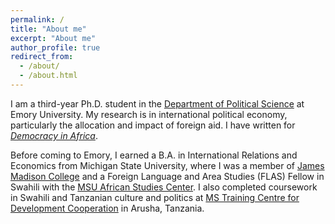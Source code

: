 ```yaml
---
permalink: /
title: "About me"
excerpt: "About me"
author_profile: true
redirect_from: 
  - /about/
  - /about.html
---
```


I am a third-year Ph.D. student in the [Department of Political Science](http://polisci.emory.edu/home/) at Emory University. My research is in international political economy, particularly the allocation and impact of foreign aid. I have written for [*Democracy in Africa*](http://democracyinafrica.org). 

Before coming to Emory, I earned a B.A. in International Relations and Economics from Michigan State University, where I was a member of [James Madison College](http://jmc.msu.edu) and a Foreign Language and Area Studies (FLAS) Fellow in Swahili with the [MSU African Studies Center](https://africa.isp.msu.edu/). I also completed coursework in Swahili and Tanzanian culture and politics at [MS Training Centre for Development Cooperation](http://mstcdc.or.tz) in Arusha, Tanzania. 